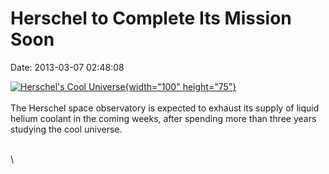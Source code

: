 Herschel to Complete Its Mission Soon
=====================================

Date: 2013-03-07 02:48:08

[![Herschel\'s Cool
Universe](http://www.jpl.nasa.gov/images/herschel/20130305/pia16871-th.jpg){width="100"
height="75"}](http://www.jpl.nasa.gov/news/news.cfm?release=2013-083&rn=news.xml&rst=3715)\
\
The Herschel space observatory is expected to exhaust its supply of
liquid helium coolant in the coming weeks, after spending more than
three years studying the cool universe.

\
\
